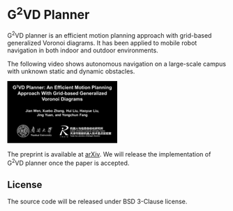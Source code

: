 # G<sup>2</sup>VD Planner

G<sup>2</sup>VD planner is an efficient motion planning approach with grid-based generalized Voronoi diagrams. It has been applied to mobile robot navigation in both indoor and outdoor environments. 

The following video shows autonomous navigation on a large-scale campus with unknown static and dynamic obstacles.

<a href="https://youtu.be/iMXGthgvp58" target="_blank"><img src="fig/video_cover.png" alt="video_cover" width="50%" height="50%" /></a>

The preprint is available at [arXiv](https://arxiv.org/abs/2201.12981). We will release the implementation of G<sup>2</sup>VD planner once the paper is accepted.

## License
The source code will be released under BSD 3-Clause license.
